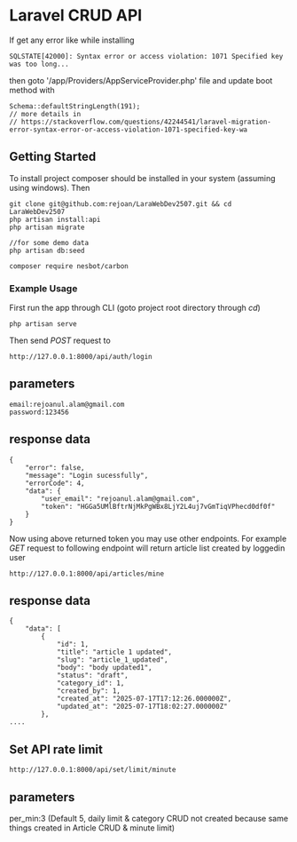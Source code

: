 # Laravel CRUD API
If get any error like while installing
```
SQLSTATE[42000]: Syntax error or access violation: 1071 Specified key was too long...
``` 
then goto '/app/Providers/AppServiceProvider.php' file and update boot method with 
```
Schema::defaultStringLength(191);
// more details in 
// https://stackoverflow.com/questions/42244541/laravel-migration-error-syntax-error-or-access-violation-1071-specified-key-wa
```

## Getting Started
To install project composer should be installed in your system (assuming using windows). Then

```
git clone git@github.com:rejoan/LaraWebDev2507.git && cd LaraWebDev2507
php artisan install:api
php artisan migrate

//for some demo data
php artisan db:seed

composer require nesbot/carbon
```

### Example Usage
First run the app through CLI (goto project root directory through *cd*)

```
php artisan serve
```
Then send *POST* request to

```
http://127.0.0.1:8000/api/auth/login
```

parameters
-------------
```
email:rejoanul.alam@gmail.com
password:123456
```

response data
---------------

```
{
    "error": false,
    "message": "Login sucessfully",
    "errorCode": 4,
    "data": {
        "user_email": "rejoanul.alam@gmail.com",
        "token": "HGGa5UMlBftrNjMkPgWBx8LjY2L4uj7vGmTiqVPhecd0df0f"
    }
}
```

Now using above returned token you may use other endpoints. For example *GET* request to following endpoint will return article list created by loggedin user

```
http://127.0.0.1:8000/api/articles/mine
```
response data
--------------

```
{
    "data": [
        {
            "id": 1,
            "title": "article 1 updated",
            "slug": "article_1_updated",
            "body": "body updated1",
            "status": "draft",
            "category_id": 1,
            "created_by": 1,
            "created_at": "2025-07-17T17:12:26.000000Z",
            "updated_at": "2025-07-17T18:02:27.000000Z"
        },
....
```

## Set API rate limit

```
http://127.0.0.1:8000/api/set/limit/minute
```

parameters
------------
per_min:3 (Default 5, daily limit & category CRUD not created because same things created in Article CRUD & minute limit)